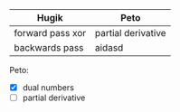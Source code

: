 | Hugik            | Peto               |
| ---------------- | ------------------ |
| forward pass xor | partial derivative |
| backwards pass   | aidasd             |

Peto:

- [x] dual numbers
- [ ] partial derivative
